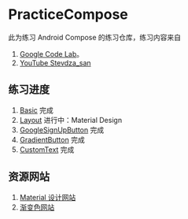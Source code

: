 # PracticeCompose

此为练习 Android Compose 的练习仓库，练习内容来自

1. [Google Code Lab](https://codelabs.developers.google.com/?cat=android)。
2. [YouTube Stevdza_san](https://www.youtube.com/playlist?list=PLSrm9z4zp4mEWwyiuYgVMWcDFdsebhM-r)

## 练习进度

1. [Basic](https://developer.android.com/codelabs/jetpack-compose-basics) 完成
2. [Layout](https://developer.android.com/codelabs/jetpack-compose-layouts) 进行中：Material Design
3. [GoogleSignUpButton](https://www.youtube.com/watch?v=ZECjMRINJkk&list=PLSrm9z4zp4mEWwyiuYgVMWcDFdsebhM-r&index=12&ab_channel=Stevdza-San) 完成
4. [GradientButton](https://www.youtube.com/watch?v=vPOS6L2SEX0&list=PLSrm9z4zp4mEWwyiuYgVMWcDFdsebhM-r&index=15&ab_channel=Stevdza-San) 完成
5. [CustomText](https://www.youtube.com/watch?v=iIm-7fmjyaA&list=PLSrm9z4zp4mEWwyiuYgVMWcDFdsebhM-r&index=7&ab_channel=Stevdza-San) 完成


## 资源网站

1. [Material 设计网站](https://material.io/components?platform=android)
2. [渐变色网站](https://uigradients.com/)